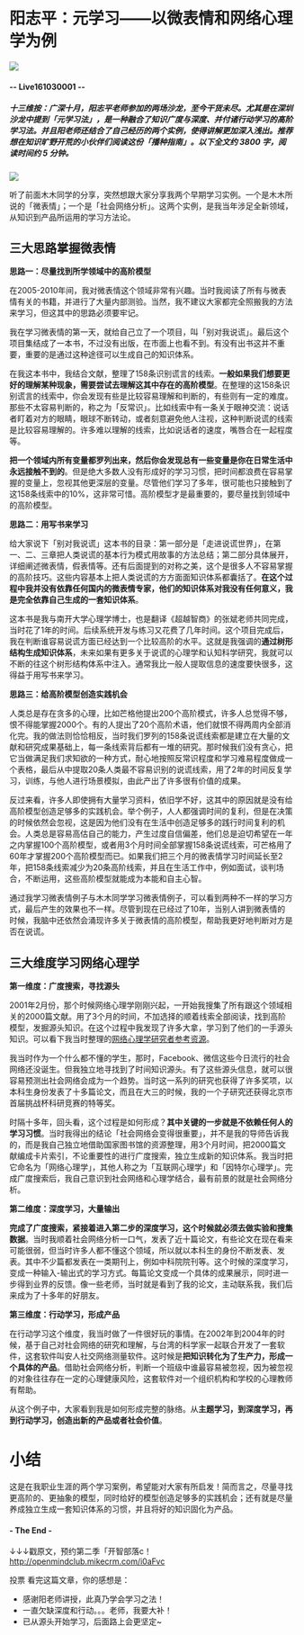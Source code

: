# 阳志平：元学习——以微表情和网络心理学为例 

![](https://mmbiz.qlogo.cn/mmbiz_png/P7zzkBGoztEsloAW49aYHbosdbicMkhzAsN66icuOUwBd1kKjhQ1Z0CicpJMib5npN2InGwdqia6A1icNGT1QpibL3ic5Q/0?wx_fmt=png)
#### -- Live161030001 --

##### **十三维按**：广深十月，阳志平老师参加的两场沙龙，至今干货未尽。尤其是在深圳沙龙中提到「元学习法」，是一种融合了知识广度与深度、并付诸行动学习的高阶学习法。并且阳老师还结合了自己经历的两个实例，使得讲解更加深入浅出。推荐想在知识旷野开荒的小伙伴们阅读这份「播种指南」。**以下全文约 3800 字，阅读时间约 5 分钟。**

![](https://mmbiz.qlogo.cn/mmbiz_jpg/P7zzkBGoztHXlVY8HhV46SSn7nhia80gicarw2s4uxICAPFUwqmasHsUqiafSYicibbx9j3jGR3yncKLvLras2NmjoA/0?wx_fmt=jpeg)

听了前面木木同学的分享，突然想跟大家分享我两个早期学习实例。一个是木木所说的「微表情」；一个是「社会网络分析」。这两个实例，是我当年涉足全新领域，从知识到产品所运用的学习方法论。

## 三大思路掌握微表情

**思路一：尽量找到所学领域中的高阶模型** 

在2005-2010年间，我对微表情这个领域非常有兴趣。当时我阅读了所有与微表情有关的书籍，并进行了大量内部测验。当然，我不建议大家都完全照搬我的方法来学习，但这其中的思路必须要牢记。

我在学习微表情的第一天，就给自己立了一个项目，叫「别对我说谎」。最后这个项目集结成了一本书，不过没有出版，在市面上也看不到。有没有出书这并不重要，重要的是通过这种途径可以生成自己的知识体系。

在我这本书中，我结合文献，整理了158条识别谎言的线索。**一般如果我们想要更好的理解某种现象，需要尝试去理解这其中存在的高阶模型**。在整理的这158条识别谎言的线索中，你会发现有些是比较容易理解和判断的，有些则有一定的难度。那些不太容易判断的，称之为「反常识」。比如线索中有一条关于眼神交流：说话者盯着对方的眼睛，眼球不断转动，或者刻意避免他人注视，这种判断说谎的线索是比较容易理解的。许多难以理解的线索，比如说话者的速度，嘴唇合在一起程度等。

**把一个领域内所有变量都罗列出来，然后你会发现总有一些变量是你在日常生活中永远接触不到的**。但是绝大多数人没有形成好的学习习惯，把时间都浪费在容易掌握的变量上，忽视其他更深层的变量。尽管他们学习了多年，很可能也只接触到了这158条线索中的10%，这非常可惜。高阶模型才是最重要的，要尽量找到领域中的高阶模型。

**思路二：用写书来学习**

给大家说下「别对我说谎」这本书的目录：第一部分是「走进说谎世界」，在第一、二、三章把人类说谎的基本行为模式用故事的方法总结；第二部分具体展开，详细阐述微表情，假表情等。还有后面提到的对称之美，这个是很多人不容易掌握的高阶技巧。这些内容基本上把人类说谎的方方面面知识体系都囊括了。**在这个过程中我并没有依靠任何国内的微表情专家，他们的知识体系对我没有任何意义，我是完全依靠自己生成的一套知识体系**。

这本书是我与南开大学心理学博士，也是翻译《超越智商》的张斌老师共同完成，当时花了1年的时间。后续系统开发与练习又花费了几年时间。这个项目完成后，我在判断谁容易说谎方面已经达到一个比较高阶的水平。这就是我强调的**通过树形结构生成知识体系**，未来如果有更多关于说谎的心理学和认知科学研究，我就可以不断的往这个树形结构体系中注入。通常我比一般人提取信息的速度要快很多，这得益于用写书来学习。

**思路三：给高阶模型创造实践机会**

人类总是存在贪多的心理，比如芒格他提出200个高阶模式，许多人总觉得不够，恨不得能掌握2000个。有的人提出了20个高阶术语，他们就恨不得两周内全部消化完。我的做法则恰恰相反，当时我们罗列的158条说谎线索都是建立在大量的文献和研究成果基础上，每一条线索背后都有一堆的研究。那时候我们没有贪心，把它当做满足我们求知欲的一种方式，耐心地按照反常识程度和学习难易程度做成一个表格，最后从中提取20条人类最不容易识别的说谎线索，用了2年的时间反复学习，训练，与他人进行场景模拟，由此产出了许多很有价值的成果。

反过来看，许多人即使拥有大量学习资料，依旧学不好，这其中的原因就是没有给高阶模型创造足够多的实践机会。举个例子，人人都强调时间的复利，但是在决策的时候依然会忽视，这是因为他们没有在生活中创造足够多的践行时间复利的机会。人类总是容易高估自己的能力，产生过度自信偏差，他们总是迫切希望在一年之内掌握100个高阶模型，或者用3个月时间全部掌握158条说谎线索，可芒格用了60年才掌握200个高阶模型而已。如果我们把三个月的微表情学习时间延长至2年，把158条线索减少为20条高阶线索，并且在生活工作中，例如面试，谈判场合，不断运用，这些高阶模型就能成为本能和自主心智。

通过我学习微表情例子与木木同学学习微表情例子，可以看到两种不一样的学习方式，最后产生的效果也不一样。尽管到现在已经过了10年，当别人讲到微表情的时候，我脑中还依然会涌现许多关于微表情的高阶模型，帮助我更好地判断对方是否在说谎。

## 三大维度学习网络心理学

**第一维度：广度搜索，寻找源头**

2001年2月份，那个时候网络心理学刚刚兴起，一开始我搜集了所有跟这个领域相关的2000篇文献。用了3个月的时间，不加选择的顺着线索全部阅读，找到高阶模型，发掘源头知识。在这个过程中我发现了许多大拿，学习到了他们的一手源头知识。可以看下我当时整理的[网络心理学研究者参考资源](http://wenku.baidu.com/view/c336cafafab069dc5022015d.html)。

我当时作为一个什么都不懂的学生，那时，Facebook、微信这些今日流行的社会网络还没诞生。但我独立地寻找到了时间知识源头。有了这些源头信息，就可以很容易预测出社会网络会成为一个趋势。当时这一系列的研究也获得了许多奖项，以本科生身份发表了十多篇论文，而且在大三的时候，我的一个子研究还获得北京市首届挑战杯科研竞赛的特等奖。

时隔十多年，回头看，这个过程是如何形成？**其中关键的一步就是不依赖任何人的学习习惯**。当时我得出的结论「社会网络会变得很重要」，并不是我的导师告诉我的，而是我自己独立地借助国家图书馆的资源整理，用3个月时间，把2000篇文献编成卡片索引，不论重要性的进行广度搜索，独立生成新的知识体系。我当时把它命名为「网络心理学」，其他人称之为「互联网心理学」和「因特尔心理学」。完成广度搜索后，我自己意识到社会网络和心理学结合，最有前景的就是社会网络分析。

**第二维度：深度学习，大量输出**

**完成了广度搜索，紧接着进入第二步的深度学习，这个时候就必须去做实验和搜集数据**。当时我顺着社会网络分析一口气，发表了近十篇论文，有些论文在现在看来可能很弱，但当时许多人都不懂这个领域，所以就以本科生的身份不断发表、发表。其中不少篇都发表在一类期刊上，例如中科院院刊等。这个时候的深度学习，变成一种输入-输出式的学习方式。每篇论文变成一个具体的成果展示，同时进一步得到业界的反馈。像一些老师，当时就是看到了我的论文，主动联系我，我们后来成为了十多年的好朋友。

**第三维度：行动学习，形成产品**

在行动学习这个维度，我当时做了一件很好玩的事情。在2002年到2004年的时候，基于自己对社会网络的研究和理解，与台湾的科学家一起联合开发了一套软件，这套软件叫安人社交网络测量软件。这时候是**把知识转化为了生产力，形成一个具体的产品**。借助社会网络分析，判断一个班级中谁最容易被忽视，因为被忽视的对象往往存在一定的心理健康风险，这套软件对一个组织机构和学校的心理教师有帮助。

从这个例子中，大家看到我是如何形成完整的脉络。从**主题学习，到深度学习，再到行动学习，创造出新的产品或者社会价值**。

# 小结

这是在我职业生涯的两个学习案例，希望能对大家有所启发！简而言之，尽量寻找更高阶的、更抽象的模型，同时给好的模型创造足够多的实践机会；还有就是尽量养成独立生成一套知识体系的习惯，并且将好的知识固化为产品。



#### - The End - 

 ↓↓↓戳原文，预约第二季「开智部落c！
 http://openmindclub.mikecrm.com/i0aFvc
 
 投票
 看完这篇文章，你的感想是：
 
 - 感谢阳老师讲授，此真乃学会学习之法！
 - 一直欠缺深度和行动。。。老师，我要大补！
 - 已从源头开始学习，后面路上会更坚定~
 













